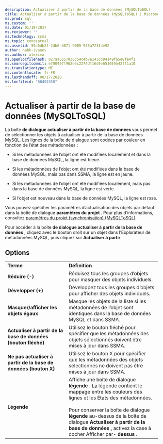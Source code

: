 ```yaml
---
description: Actualiser à partir de la base de données (MySQLToSQL)
title: Actualiser à partir de la base de données (MySQLToSQL) | Microsoft Docs
ms.prod: sql
ms.custom: ''
ms.date: 01/19/2017
ms.reviewer: ''
ms.technology: ssma
ms.topic: conceptual
ms.assetid: 59a6db8f-2db6-4071-9005-928a7231de92
author: nahk-ivanov
ms.author: alexiva
ms.openlocfilehash: 027aa6557036c54c4b7e143cd94149fa5e8fe4f1
ms.sourcegitcommit: e700497f962e4c2274df16d9e651059b42ff1a10
ms.translationtype: MT
ms.contentlocale: fr-FR
ms.lasthandoff: 08/17/2020
ms.locfileid: "88492358"
---
```

# <a name="refresh-from-database-mysqltosql"></a>Actualiser à partir de la base de données (MySQLToSQL)
La boîte **de dialogue actualiser à partir de la base de données** vous permet de sélectionner les objets à actualiser à partir de la base de données MySQL. Les lignes de la boîte de dialogue sont codées par couleur en fonction de l’état des métadonnées :  
  
-   Si les métadonnées de l’objet ont été modifiées localement et dans la base de données MySQL, la ligne est bleue.  
  
-   Si les métadonnées de l’objet ont été modifiées dans la base de données MySQL, mais pas dans SSMA, la ligne est en jaune.  
  
-   Si les métadonnées de l’objet ont été modifiées localement, mais pas dans la base de données MySQL, la ligne est verte.  
  
-   Si l’objet est nouveau dans la base de données MySQL, la ligne est rose.  
  
Vous pouvez spécifier les paramètres d’actualisation des objets par défaut dans la boîte de dialogue **paramètres du projet** . Pour plus d’informations, consultez [paramètres du projet &#40;synchronisation&#41; &#40;MySQLToSQL&#41;](../../ssma/mysql/project-settings-synchronization-mysqltosql.md)  
  
Pour accéder à la boîte **de dialogue actualiser à partir de la base de données** , cliquez avec le bouton droit sur un objet dans l’Explorateur de métadonnées MySQL, puis cliquez sur **Actualiser à partir**  
  
## <a name="options"></a>Options  
  
|||  
|-|-|  
|**Terme**|**Définition**|  
|**Réduire (-)**|Réduisez tous les groupes d’objets pour masquer des objets individuels.|  
|**Développer (+)**|Développez tous les groupes d’objets pour afficher des objets individuels.|  
|**Masquer/afficher les objets égaux**|Masque les objets de la liste si les métadonnées de l’objet sont identiques dans la base de données MySQL et dans SSMA.|  
|**Actualiser à partir de la base de données (bouton fléché)**|Utilisez le bouton fléché pour spécifier que les métadonnées des objets sélectionnés doivent être mises à jour dans SSMA.|  
|**Ne pas actualiser à partir de la base de données (bouton X)**|Utilisez le bouton X pour spécifier que les métadonnées des objets sélectionnés ne doivent pas être mises à jour dans SSMA.|  
|**Légende**|Affiche une boîte de dialogue **légende** . La légende contient le mappage entre les couleurs des lignes et les États des métadonnées.<br /><br />Pour conserver la boîte de dialogue **légende** au-dessus de la boîte de dialogue **Actualiser à partir de la base de données** , activez la case à cocher Afficher par- **dessus** .|  
  
